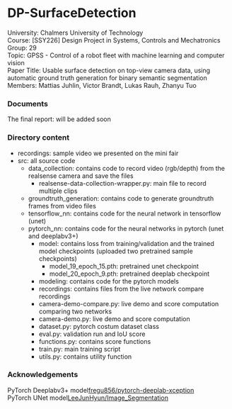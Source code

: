 # DP-SurfaceDetection
University: Chalmers University of Technology  
Course: [SSY226] Design Project in Systems, Controls and Mechatronics  
Group: 29   
Topic: GPSS - Control of a robot fleet with machine learning and computer vision  
Paper Title: Usable surface detection on top-view camera data, using automatic ground truth generation for binary semantic segmentation  
Members: Mattias Juhlin, Victor Brandt, Lukas Rauh, Zhanyu Tuo  

### Documents
The final report: will be added soon

### Directory content
- recordings: sample video we presented on the mini fair
- src:        all source code
  - data_collection: contains code to record video (rgb/depth) from the realsense camera and save the files
    - realsense-data-collection-wrapper.py: main file to record multiple clips
  - groundtruth_generation: contains code to generate groundtruth frames from video files
  - tensorflow_nn: contains code for the neural network in tensorflow (unet)
  - pytorch_nn: contains code for the neural networks in pytorch (unet and deeplabv3+)
    - model: contains loss from training/validation and the trained model checkpoints (uploaded two pretrained sample checkpoints)
      - model_19_epoch_15.pth: pretrained unet checkpoint
      - model_20_epoch_9.pth: pretrained deeplab checkpoint
    - modeling: contains code for the pytorch models
    - recordings: contains files from the live network compare recordings
    - camera-demo-compare.py: live demo and score computation comparing two networks
    - camera-demo.py: live demo and score computation
    - dataset.py: pytorch costum dataset class
    - eval.py: validation run and IoU score
    - functions.py: contains score functions
    - train.py: main training script
    - utils.py: contains utility function
    
### Acknowledgements
PyTorch Deeplabv3+ model[fregu856/pytorch-deeplab-xception](https://github.com/fregu856/pytorch-deeplab-xception)  
PyTorch UNet model[LeeJunHyun/Image_Segmentation](https://github.com/LeeJunHyun/Image_Segmentation)
